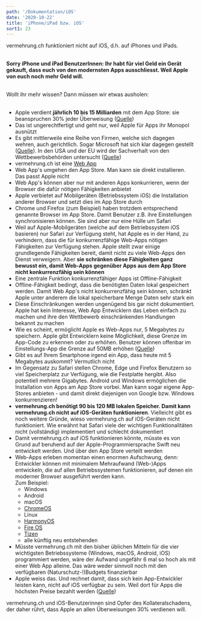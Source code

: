 ```yaml
---
path: '/Dokumentation/iOS'
date: '2020-10-22'
title: 'iPhone/iPad bzw. iOS'
sort1: 23
---
```


vermehrung.ch funktioniert nicht auf iOS, d.h. auf iPhones und iPads.<br/><br/>

**Sorry iPhone und iPad BenutzerInnen: Ihr habt für viel Geld ein Gerät gekauft, dass euch von den modernsten Apps ausschliesst. Weil Apple von euch noch mehr Geld will.**<br/><br/>

Wollt ihr mehr wissen? Dann müssen wir etwas ausholen:<br/><br/>

- Apple verdient **jährlich 10 bis 15 Milliarden** mit dem App Store: sie beanspruchen 30% jeder Überweisung ([Quelle](https://www.statista.com/chart/9671/developer-earnings-apple-app-store))
- Das ist ungerechtfertigt und geht nur, weil Apple für Apps ihr Monopol ausnützt
- Es gibt mittlerweile eine Reihe von Firmen, welche sich dagegen wehren, auch gerichtlich. Sogar Microsoft hat sich klar dagegen gestellt ([Quelle](https://t3n.de/news/apple-vs-epic-microsoft-seite-1315266/)). In den USA und der EU wird der Sachverhalt von den Wettbewerbsbehörden untersucht ([Quelle](https://www.bbc.com/news/technology-54280982))
- vermehrung.ch ist eine [Web App](/Dokumentation/PWA)
- Web App's umgehen den App Store. Man kann sie direkt installieren. Das passt Apple nicht
- Web App's können aber nur mit anderen Apps konkurrieren, wenn der Browser die dafür nötigen Fähigkeiten anbietet
- Apple verbietet auf Mobilgeräten (Betriebssystem iOS) die Installation anderer Browser und setzt dies im App Store durch
- Chrome und Firefox (zum Beispiel) haben trotzdem entsprechend genannte Browser im App Store. Damit Benutzer z.B. ihre Einstellungen synchronisieren können. Sie sind aber nur eine Hülle um Safari
- Weil auf Apple-Mobilgeräten (welche auf dem Betriebssystem iOS basieren) nur Safari zur Verfügung steht, hat Apple es in der Hand, zu verhindern, dass die für konkurrenzfähige Web-Apps nötigen Fähigkeiten zur Verfügung stehen. Apple stellt zwar einige grundlegende Fähigkeiten bereit, damit nicht zu viele Web-Apps den Dienst verweigern. Aber **sie schränken diese Fähigkeiten ganz bewusst ein, damit Web-Apps gegenüber Apps aus dem App Store nicht konkurrenzfähig sein können**
- Eine zentrale Funktion konkurrenzfähiger Apps ist Offline-Fähigkeit
- Offline-Fähigkeit bedingt, dass die benötigten Daten lokal gespeichert werden. Damit Web App's nicht konkurrenzfähig sein können, schränkt Apple unter anderem die lokal speicherbare Menge Daten sehr stark ein
- Diese Einschränkungen werden ungenügend bis gar nicht dokumentiert. Apple hat kein Interesse, Web App Entwicklern das Leben einfach zu machen und ihre den Wettbewerb einschränkenden Handlungen bekannt zu machen
- Wie es scheint, ermöglicht Apple es Web-Apps nur, 5 Megabytes zu speichern. Apple gibt Entwicklern keine Möglichkeit, diese Grenze im App-Code zu erkennen oder zu erhöhen. Benutzer können offenbar im Einstellungs-App die Grenze auf 50MB erhöhen ([Quelle](https://stackoverflow.com/a/8991626/712005))
- Gibt es auf Ihrem Smartphone irgend ein App, dass heute mit 5 Megabytes auskommt? Vermutlich nicht
- Im Gegensatz zu Safari stellen Chrome, Edge und Firefox Benutzern so viel Speicherplatz zur Verfügung, wie die Festplatte hergibt. Also potentiell mehrere Gigabytes. Android und Windows ermöglichen die Installation von Apps am App Store vorbei. Man kann sogar eigene App-Stores anbieten - und damit direkt diejenigen von Google bzw. Windows konkurrenzieren!
- **vermehrung.ch benötigt 90 bis 120 MB lokalen Speicher. Damit kann vermehrung.ch nicht auf iOS-Geräten funktionieren**. Vielleicht gibt es noch weitere Gründe, wieso vermehrung.ch auf iOS-Geräten nicht funktioniert. Wie erwähnt hat Safari viele der wichtigen Funktionalitäten nicht (vollständig) implementiert und schlecht dokumentiert
- Damit vermehrung.ch auf iOS funktionieren könnte, müsste es von Grund auf beruhend auf der Apple-Programmiersprache Swift neu entwickelt werden. Und über den App Store verteilt werden
- Web-Apps erleben momentan einen enormen Aufschwung, denn: Entwickler können mit minimalem Mehraufwand (Web-)Apps entwickeln, die auf allen Betriebssystemen funktionieren, auf denen ein moderner Browser ausgeführt werden kann.<br/>
  Zum Beispiel:
  - Windows
  - Android
  - macOS
  - [ChromeOS](https://www.google.com/chromebook/chrome-os/)
  - Linux
  - [HarmonyOS](https://consumer.huawei.com/en/press/media-coverage/2019/huawei-new-operating-system-harmonyos)
  - [Fire OS](https://en.wikipedia.org/wiki/Fire_OS)
  - [Tizen](https://www.tizen.org/about)
  - alle künftig neu entstehenden
- Müsste vermehrung.ch mit den bisher üblichen Mitteln für die vier wichtigsten Betriebssysteme (Windows, macOS, Android, iOS) programmiert werden, wäre der Aufwand ungefähr 6 mal so hoch als mit einer Web App alleine. Das wäre weder sinnvoll noch mit den verfügbaren (Naturschutz-!)Budgets finanzierbar
- Apple weiss das. Und rechnet damit, dass sich kein App-Entwickler leisten kann, nicht auf iOS verfügbar zu sein. Weil dort für Apps die höchsten Preise bezahlt werden ([Quelle](https://fueled.com/blog/app-store-vs-google-play/#:~:text=In%20fact%2C%20research%20by%20Stardust,freely%20available%20on%20Android%20devices.))

vermehrung.ch und iOS-Benutzerinnen sind Opfer des Kollateralschadens, der daher rührt, dass Apple an allen Überweisungen 30% verdienen will.<br/><br/>

